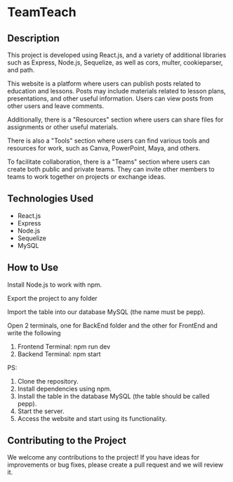 # TeamTeach

## Description

This project is developed using React.js, and a variety of additional libraries such as Express, Node.js, Sequelize, as well as cors, multer, cookieparser, and path.

This website is a platform where users can publish posts related to education and lessons. Posts may include materials related to lesson plans, presentations, and other useful information. Users can view posts from other users and leave comments.

Additionally, there is a "Resources" section where users can share files for assignments or other useful materials.

There is also a "Tools" section where users can find various tools and resources for work, such as Canva, PowerPoint, Maya, and others.

To facilitate collaboration, there is a "Teams" section where users can create both public and private teams. They can invite other members to teams to work together on projects or exchange ideas.

## Technologies Used

- React.js
- Express
- Node.js
- Sequelize
- MySQL

## How to Use

Install Node.js to work with npm.

Export the project to any folder

Import the table into our database MySQL (the name must be pepp). 

Open 2 terminals, one for BackEnd folder and the other for FrontEnd and write the following

1. Frontend Terminal: npm run dev
2. Backend Terminal: npm start

PS:
1. Clone the repository.
2. Install dependencies using npm.
4. Install the table in the database MySQL (the table should be called pepp).
5. Start the server.
6. Access the website and start using its functionality.

## Contributing to the Project

We welcome any contributions to the project! If you have ideas for improvements or bug fixes, please create a pull request and we will review it.

